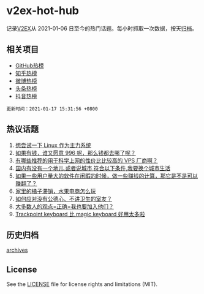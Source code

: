 # v2ex-hot-hub

 记录[V2EX](https://www.v2ex.com/)从 2021-01-06 日至今的热门话题。每小时抓取一次数据，按天[归档](archives)。
 
 ## 相关项目

- [GitHub热榜](https://github.com/lonnyzhang423/github-hot-hub)
- [知乎热榜](https://github.com/lonnyzhang423/zhihu-hot-hub)
- [微博热榜](https://github.com/lonnyzhang423/weibo-hot-hub)
- [头条热榜](https://github.com/lonnyzhang423/toutiao-hot-hub)
- [抖音热榜](https://github.com/lonnyzhang423/douyin-hot-hub)


 `更新时间：2021-01-17 15:31:56 +0800`

## 热议话题

1. [想尝试一下 Linux 作为主力系统](https://www.v2ex.com/t/745492)
1. [如果有钱，谁又愿意 996 呢，那么钱都去哪了呢？](https://www.v2ex.com/t/745581)
1. [有哪些推荐的用于科学上网的性价比比较高的 VPS 厂商啊？](https://www.v2ex.com/t/745547)
1. [国内有没有一个地儿,或者说城市,符合以下条件,我要换个城市生活](https://www.v2ex.com/t/745623)
1. [如果一些用户量大的软件在闲暇的时候，做一些赚钱的计算，那它是不是可以赚翻了？](https://www.v2ex.com/t/745534)
1. [家里的橘子滞销，水果电商怎么玩](https://www.v2ex.com/t/745600)
1. [如何应对没有公德心、不讲卫生的室友？](https://www.v2ex.com/t/745487)
1. [大多数人的观点=正确=我也要加入他们？](https://www.v2ex.com/t/745580)
1. [Trackpoint keyboard 比 magic keyboard 好用太多啦](https://www.v2ex.com/t/745481)

## 历史归档

[archives](archives)

## License

See the [LICENSE](LICENSE) file for license rights and limitations (MIT).
